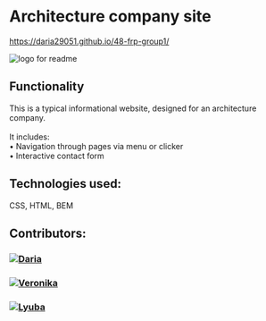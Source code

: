 # Architecture company site
https://daria29051.github.io/48-frp-group1/

![logo for readme](https://user-images.githubusercontent.com/119349154/219104264-538e0a34-490c-4817-8eac-28e2cc1e8ea4.png)

## Functionality
This is a typical informational website, designed for an architecture company.<br><br>
It includes:<br>
 &bull; Navigation through pages via menu or clicker <br>
 &bull; Interactive contact form



## Technologies used:
CSS, HTML, BEM

## Contributors:
<h3>
  <a href="https://github.com/Daria29051">
    <img alt="Daria" src="https://img.shields.io/badge/-Daria-black?style=for-the-badge&logo=github&logoColor=white" />
  </a>
</h3>
<h3>
  <a href="https://github.com/vnksobol">
    <img alt="Veronika" src="https://img.shields.io/badge/-Veronika-black?style=for-the-badge&logo=github&logoColor=white" />
  </a>
</h3>
<h3>
  <a href="https://github.com/LyubaBal">
    <img alt="Lyuba" src="https://img.shields.io/badge/-Lyuba-black?style=for-the-badge&logo=github&logoColor=white" />
  </a>
</h3>
